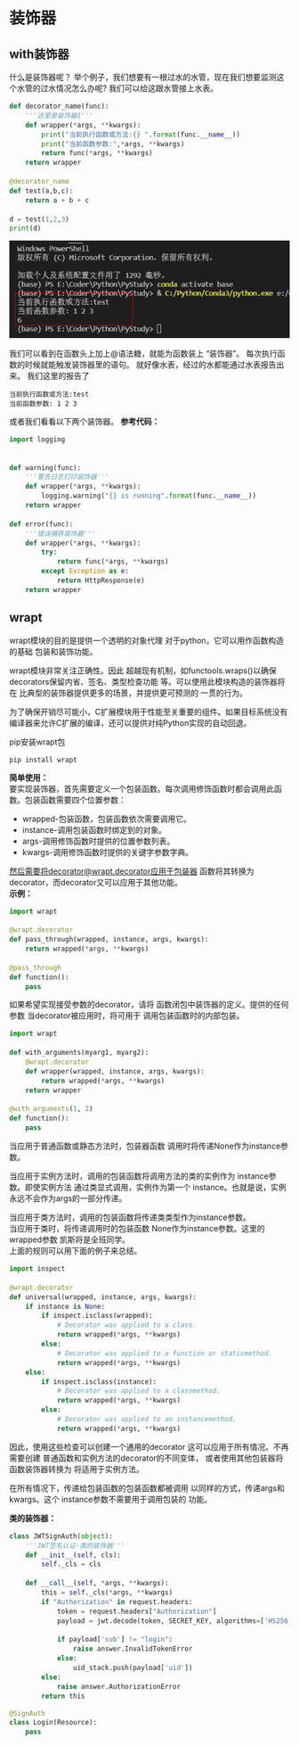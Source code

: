 # 装饰器

## with装饰器

什么是装饰器呢？
举个例子，我们想要有一根过水的水管，现在我们想要监测这个水管的过水情况怎么办呢?
我们可以给这跟水管接上水表。

```py
def decorator_name(func):
    '''这里是装饰器1'''
    def wrapper(*args, **kwargs):
        print("当前执行函数或方法:{} ".format(func.__name__))
        print("当前函数参数:",*args, **kwargs)
        return func(*args, **kwargs)
    return wrapper

@decorator_name
def test(a,b,c):
    return a + b + c

d = test(1,2,3)
print(d)
```

![images](./images/img034.png)

我们可以看到在函数头上加上@语法糖，就能为函数装上 “装饰器”。
每次执行函数的时候就能触发装饰器里的语句。
就好像水表，经过的水都能通过水表报告出来。
我们这里的报告了

    当前执行函数或方法:test
    当前函数参数: 1 2 3

或者我们看看以下两个装饰器。
**参考代码：**
```py
import logging


def warning(func):
    '''警告日志打印装饰器'''
    def wrapper(*args, **kwargs):
        logging.warning("{} is running".format(func.__name__))
    return wrapper

def error(func):
    '''错误捕获装饰器'''
    def wrapper(*args, **kwargs):
        try:
            return func(*args, **kwargs)
        except Exception as e:
            return HttpResponse(e)
    return wrapper
```
## wrapt
wrapt模块的目的是提供一个透明的对象代理 对于python，它可以用作函数构造的基础 包装和装饰功能。

wrapt模块非常关注正确性。因此 超越现有机制，如functools.wraps()以确保 decorators保留内省、签名、类型检查功能 等。可以使用此模块构造的装饰器将在 比典型的装饰器提供更多的场景，并提供更可预测的 一贯的行为。

为了确保开销尽可能小，C扩展模块用于性能至关重要的组件。如果目标系统没有编译器来允许C扩展的编译，还可以提供对纯Python实现的自动回退。

pip安装wrapt包
```
pip install wrapt
```
**简单使用：**  
要实现装饰器，首先需要定义一个包装函数。每次调用修饰函数时都会调用此函数。包装函数需要四个位置参数：  
- wrapped-包装函数，包装函数依次需要调用它。
- instance-调用包装函数时绑定到的对象。
- args-调用修饰函数时提供的位置参数列表。
- kwargs-调用修饰函数时提供的关键字参数字典。

然后需要将decorator@wrapt.decorator应用于包装器 函数将其转换为decorator，而decorator又可以应用于其他功能。  
**示例：**
```py
import wrapt

@wrapt.decorator
def pass_through(wrapped, instance, args, kwargs):
    return wrapped(*args, **kwargs)

@pass_through
def function():
    pass

```
如果希望实现接受参数的decorator，请将 函数闭包中装饰器的定义。提供的任何参数 当decorator被应用时，将可用于 调用包装函数时的内部包装。
```py
import wrapt

def with_arguments(myarg1, myarg2):
    @wrapt.decorator
    def wrapper(wrapped, instance, args, kwargs):
        return wrapped(*args, **kwargs)
    return wrapper

@with_arguments(1, 2)
def function():
    pass
```

当应用于普通函数或静态方法时，包装器函数 调用时将传递None作为instance参数。  

当应用于实例方法时，调用的包装函数将调用方法的类的实例作为 instance参数。即使实例方法 通过类显式调用，实例作为第一个 instance。也就是说，实例永远不会作为args的一部分传递。  

当应用于类方法时，调用的包装函数将传递类类型作为instance参数。  
当应用于类时，将传递调用时的包装函数 None作为instance参数。这里的wrapped参数 凯斯将是全班同学。  
上面的规则可以用下面的例子来总结。  

```py
import inspect

@wrapt.decorator
def universal(wrapped, instance, args, kwargs):
    if instance is None:
        if inspect.isclass(wrapped):
            # Decorator was applied to a class.
            return wrapped(*args, **kwargs)
        else:
            # Decorator was applied to a function or staticmethod.
            return wrapped(*args, **kwargs)
    else:
        if inspect.isclass(instance):
            # Decorator was applied to a classmethod.
            return wrapped(*args, **kwargs)
        else:
            # Decorator was applied to an instancemethod.
            return wrapped(*args, **kwargs)
```


因此，使用这些检查可以创建一个通用的decorator 这可以应用于所有情况。不再需要创建 普通函数和实例方法的decorator的不同变体， 或者使用其他包装器将函数装饰器转换为 将适用于实例方法。

在所有情况下，传递给包装函数的包装函数都被调用 以同样的方式，传递args和kwargs。这个 instance参数不需要用于调用包装的 功能。  

**类的装饰器：**
```py
class JWTSignAuth(object):
    '''JWT签名认证-类的装饰器'''
    def __init__(self, cls):
        self._cls = cls

    def __call__(self, *args, **kwargs):
        this = self._cls(*args, **kwargs)
        if "Authorization" in request.headers:
            token = request.headers["Authorization"]
            payload = jwt.decode(token, SECRET_KEY, algorithms=['HS256'])
            
            if payload['sub'] != "login":
                raise answer.InvalidTokenError
            else:
                uid_stack.push(payload['uid'])
        else:
            raise answer.AuthorizationError
        return this
```

```py
@SignAuth
class Login(Resource):
    pass
```


